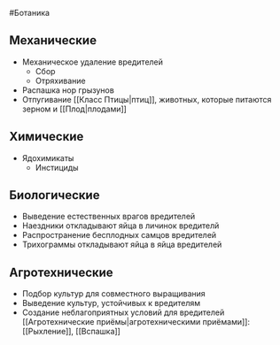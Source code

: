 #Ботаника 
## Механические
- Механическое удаление вредителей
	- Сбор
	- Отряхивание
- Распашка нор грызунов
- Отпугивание [[Класс Птицы|птиц]], животных, которые питаются зерном и [[Плод|плодами]] 
## Химические
- Ядохимикаты
	- Инстициды
## Биологические
- Выведение естественных врагов вредителей 
- Наездники откладывают яйца в личинок вредителй 
- Распространение бесплодных самцов вредителей
- Трихограммы откладывают яйца в яйца вредителей
## Агротехнические 
- Подбор культур для совместного выращивания
- Выведение культур, устойчивых к вредителям
- Создание неблагоприятных условий для вредителей [[Агротехнические приёмы|агротехническими приёмами]]: [[Рыхление]], [[Вспашка]]